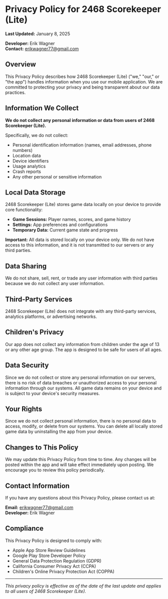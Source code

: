 # Privacy Policy for 2468 Scorekeeper (Lite)

**Last Updated:** January 8, 2025

**Developer:** Erik Wagner  
**Contact:** erikwagner77@gmail.com

## Overview

This Privacy Policy describes how 2468 Scorekeeper (Lite) ("we," "our," or "the app") handles information when you use our mobile application. We are committed to protecting your privacy and being transparent about our data practices.

## Information We Collect

**We do not collect any personal information or data from users of 2468 Scorekeeper (Lite).**

Specifically, we do not collect:
- Personal identification information (names, email addresses, phone numbers)
- Location data
- Device identifiers
- Usage analytics
- Crash reports
- Any other personal or sensitive information

## Local Data Storage

2468 Scorekeeper (Lite) stores game data locally on your device to provide core functionality:

- **Game Sessions:** Player names, scores, and game history
- **Settings:** App preferences and configurations
- **Temporary Data:** Current game state and progress

**Important:** All data is stored locally on your device only. We do not have access to this information, and it is not transmitted to our servers or any third parties.

## Data Sharing

We do not share, sell, rent, or trade any user information with third parties because we do not collect any user information.

## Third-Party Services

2468 Scorekeeper (Lite) does not integrate with any third-party services, analytics platforms, or advertising networks.

## Children's Privacy

Our app does not collect any information from children under the age of 13 or any other age group. The app is designed to be safe for users of all ages.

## Data Security

Since we do not collect or store any personal information on our servers, there is no risk of data breaches or unauthorized access to your personal information through our systems. All game data remains on your device and is subject to your device's security measures.

## Your Rights

Since we do not collect personal information, there is no personal data to access, modify, or delete from our systems. You can delete all locally stored game data by uninstalling the app from your device.

## Changes to This Policy

We may update this Privacy Policy from time to time. Any changes will be posted within the app and will take effect immediately upon posting. We encourage you to review this policy periodically.

## Contact Information

If you have any questions about this Privacy Policy, please contact us at:

**Email:** erikwagner77@gmail.com  
**Developer:** Erik Wagner

## Compliance

This Privacy Policy is designed to comply with:
- Apple App Store Review Guidelines
- Google Play Store Developer Policy
- General Data Protection Regulation (GDPR)
- California Consumer Privacy Act (CCPA)
- Children's Online Privacy Protection Act (COPPA)

---

*This privacy policy is effective as of the date of the last update and applies to all users of 2468 Scorekeeper (Lite).* 